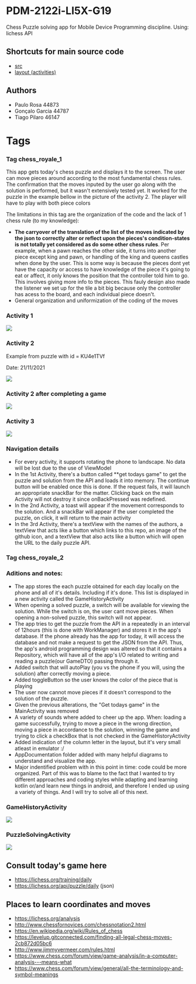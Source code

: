 # PDM-2122i-LI5X-G19
Chess Puzzle solving app for Mobile Device Programming discipline.
Using: lichess API

## Shortcuts for main source code
- [src](Chess4Android/app/src/main/java/pt/isel/pdm/chess4android)
- [layout (activities)](Chess4Android/app/src/main/res/layout)

## Authors
- Paulo Rosa 44873
- Gonçalo Garcia 44787
- Tiago Pilaro 46147

# Tags
### Tag **chess_royale_1**
This app gets today's chess puzzle and displays it to the screen. The user can move pieces around according to the most fundamental chess rules. The confirmation that the moves inputed by the user go along with the solution is performed, but it wasn't extensively tested yet. It worked for the puzzle in the example bellow in the picture of the activity 2. The player will have to play with both piece colors

The limitations in this tag are the organization of the code and the lack of 1 chess rule (to my knowledge):
- **The carryover of the translation of the list of the moves indicated by the json to correctly alter or reflect upon the pieces's condition-states is not totally yet considered as do some other chess rules**. Per example, when a pawn reaches the other side, it turns into another piece except king and pawn, or handling of the king and queens castles when done by the user. This is some way is because the pieces dont yet have the capacity or access to have knowledge of the piece it's going to eat or affect, it only knows the position that the controller told him to go. This involves giving more info to the pieces. This fauly design also made the listener we set up for the tile a bit big because only the controller has acess to the board, and each individual piece doesn't.
- General organization and uniformization of the coding of the moves

### Activity 1
![](_imgs/T1_1.png)

### Activity 2
Example from puzzle with id = KU4e1TVf

Date: 21/11/2021

![](_imgs/T1_2.png)

### Activity 2 after completing a game
![](_imgs/T1_2_2.png)

### Activity 3
![](_imgs/T1_3.png)

### Navigation details
- For every activity, it supports rotating the phone to landscape. No data will be lost due to the use of ViewModel
- In the 1st Activity, there's a button called **get todays game" to get the puzzle and solution from the API and loads it into memory. The continue button will be enabled once this is done. If the request fails, it will launch an appropriate snackBar for the matter. Clicking back on the main Activity will not destroy it since onBackPressed was redefined.
- In the 2nd Activity, a toast will appear if the movement corresponds to the solution. And a snackBar will appear if the user completed the puzzle, on click, it will return to the main activity
- In the 3rd Activity, there's a textView with the names of the authors, a textView that acts like a button which links to this repo, an image of the github icon, and a textView that also acts like a button which will open the URL to the daily puzzle API.

### Tag **chess_royale_2**
### Aditions and notes:
- The app stores the each puzzle obtained for each day locally on the phone and all of it's details. Including if it's done. This list is displayed in a new activity called the GameHistoryActivity
- When opening a solved puzzle, a switch will be available for viewing the solution. While the switch is on, the user cant move pieces. When opening a non-solved puzzle, this switch will not appear.
- The app tries to get the puzzle from the API in a repeatedly in an interval of 12hours (this is done with WorkManager) and stores it in the app's database. If the phone already has the app for today, it will access the database and not make a request to get the JSON from the API. Thus, the app's android programming design was altered so that it contains a Repository, which will have all of the app's I/O related to writing and reading a puzzle(our GameDTO) passing through it.
- Added switch that will autoPlay (you vs the phone if you will, using the solution) after correctly moving a piece.
- Added toggleButton so the user knows the color of the piece that is playing
- The user now cannot move pieces if it doesn't correspond to the solution of the puzzle.
- Given the previous alterations, the "Get todays game" in the MainActivity was removed
- A variety of sounds where added to cheer up the app. When: loading a game successfully, trying to move a piece in the wrong direction, moving a piece in accordance to the solution, winning the game and trying to click a checkBox that is not checked in the GameHistoryActivity
- Added indication of the column letter in the layout, but it's very small atleast in emulator :/
- AppDocumentation folder added with many helpful diagrams to understand and visualize the app.
- Major indentified problem with in this point in time: code could be more organized. Part of this was to blame to the fact that I wanted to try different approaches and coding styles while adapting and learning kotlin or/and learn new things in android, and therefore I ended up using a variety of things. And I will try to solve all of this next.

### GameHistoryActivity
![](_imgs/T2_1.png)

### PuzzleSolvingActivity
![](_imgs/T2_2.png)


## Consult today's game here
- https://lichess.org/training/daily
- https://lichess.org/api/puzzle/daily (json)

## Places to learn coordinates and moves
- https://lichess.org/analysis
- http://www.chessfornovices.com/chessnotation2.html
- https://en.wikipedia.org/wiki/Rules_of_chess
- https://levelup.gitconnected.com/finding-all-legal-chess-moves-2cb872d05bc6
- http://www.jimmyvermeer.com/rules.html
- https://www.chess.com/forum/view/game-analysis/in-a-computer-analysis---means-what
- https://www.chess.com/forum/view/general/all-the-terminology-and-symbol-meanings